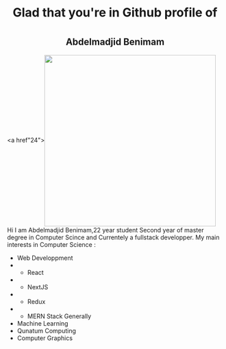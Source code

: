 <h1 align="center">Glad that you're in Github profile of<h1>
  <h2 align="center">Abdelmadjid Benimam</h2> 

  <a href"24"><img align="center" src="https://i.imgur.com/5WA8Hau.png" height="400px"></a>
Hi I am Abdelmadjid Benimam,22 year student Second year of master degree in Computer Scince and Currentely a fullstack developper.
My main interests in Computer Science : 
- Web Developpment
- - React
- - NextJS
- - Redux
- - MERN Stack Generally
- Machine Learning
- Qunatum Computing
- Computer Graphics
